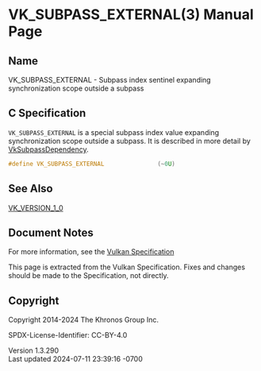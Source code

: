 # VK_SUBPASS_EXTERNAL(3) Manual Page

## Name

VK_SUBPASS_EXTERNAL - Subpass index sentinel expanding synchronization
scope outside a subpass



## <a href="#_c_specification" class="anchor"></a>C Specification

`VK_SUBPASS_EXTERNAL` is a special subpass index value expanding
synchronization scope outside a subpass. It is described in more detail
by [VkSubpassDependency](https://registry.khronos.org/vulkan/specs/1.3-extensions/man/html/VkSubpassDependency.html).

``` c
#define VK_SUBPASS_EXTERNAL               (~0U)
```

## <a href="#_see_also" class="anchor"></a>See Also

[VK_VERSION_1_0](https://registry.khronos.org/vulkan/specs/1.3-extensions/man/html/VK_VERSION_1_0.html)

## <a href="#_document_notes" class="anchor"></a>Document Notes

For more information, see the <a
href="https://registry.khronos.org/vulkan/specs/1.3-extensions/html/vkspec.html#VK_SUBPASS_EXTERNAL"
target="_blank" rel="noopener">Vulkan Specification</a>

This page is extracted from the Vulkan Specification. Fixes and changes
should be made to the Specification, not directly.

## <a href="#_copyright" class="anchor"></a>Copyright

Copyright 2014-2024 The Khronos Group Inc.

SPDX-License-Identifier: CC-BY-4.0

Version 1.3.290  
Last updated 2024-07-11 23:39:16 -0700
